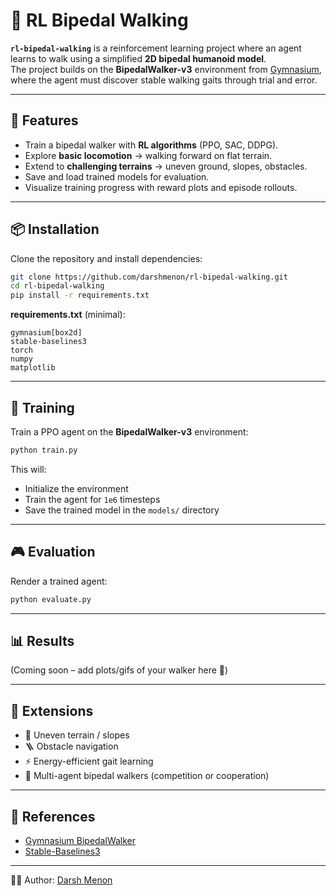 # 🦿 RL Bipedal Walking

**`rl-bipedal-walking`** is a reinforcement learning project where an agent learns to walk using a simplified **2D bipedal humanoid model**.  
The project builds on the **BipedalWalker-v3** environment from [Gymnasium](https://gymnasium.farama.org/), where the agent must discover stable walking gaits through trial and error.

---

## 🚀 Features
- Train a bipedal walker with **RL algorithms** (PPO, SAC, DDPG).  
- Explore **basic locomotion** → walking forward on flat terrain.  
- Extend to **challenging terrains** → uneven ground, slopes, obstacles.  
- Save and load trained models for evaluation.  
- Visualize training progress with reward plots and episode rollouts.  

---

## 📦 Installation
Clone the repository and install dependencies:

```bash
git clone https://github.com/darshmenon/rl-bipedal-walking.git
cd rl-bipedal-walking
pip install -r requirements.txt
````

**requirements.txt** (minimal):

```
gymnasium[box2d]
stable-baselines3
torch
numpy
matplotlib
```

---

## 🏃 Training

Train a PPO agent on the **BipedalWalker-v3** environment:

```bash
python train.py
```

This will:

* Initialize the environment
* Train the agent for `1e6` timesteps
* Save the trained model in the `models/` directory

---

## 🎮 Evaluation

Render a trained agent:

```bash
python evaluate.py
```

---

## 📊 Results

(Coming soon – add plots/gifs of your walker here 🚶)

---

## 🔮 Extensions

* 🌄 Uneven terrain / slopes
* 🪜 Obstacle navigation
* ⚡ Energy-efficient gait learning
* 👫 Multi-agent bipedal walkers (competition or cooperation)

---

## 📌 References

* [Gymnasium BipedalWalker](https://gymnasium.farama.org/environments/box2d/bipedal_walker/)
* [Stable-Baselines3](https://stable-baselines3.readthedocs.io/)

---

👨‍💻 Author: [Darsh Menon](https://github.com/darshmenon)

```

